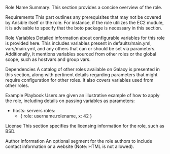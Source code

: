Role Name
Summary:
This section provides a concise overview of the role.

Requirements
This part outlines any prerequisites that may not be covered by Ansible itself or the role. For instance, if the role utilizes the EC2 module, it is advisable to specify that the boto package is necessary in this section.

Role Variables
Detailed information about configurable variables for this role is provided here. This includes variables present in defaults/main.yml, vars/main.yml, and any others that can or should be set via parameters. Additionally, it mentions variables sourced from other roles or the global scope, such as hostvars and group vars.

Dependencies
A catalog of other roles available on Galaxy is presented in this section, along with pertinent details regarding parameters that might require configuration for other roles. It also covers variables used from other roles.

Example Playbook
Users are given an illustrative example of how to apply the role, including details on passing variables as parameters:

- hosts: servers
  roles:
     - { role: username.rolename, x: 42 }

License
This section specifies the licensing information for the role, such as BSD.

Author Information
An optional segment for the role authors to include contact information or a website (Note: HTML is not allowed).